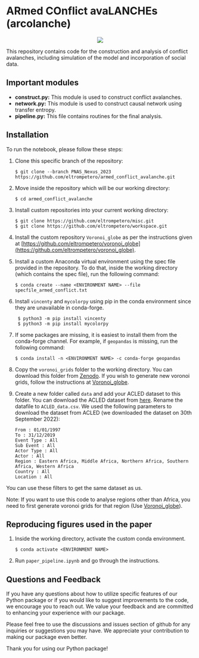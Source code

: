 # ARmed COnflict avaLANCHEs (arcolanche)

<p align="center">
  <img src="https://github.com/eltrompetero/armed_conflict_avalanche/blob/PNAS_Nexus_2023/avalanches_dt32_dx320_gridix3.gif" />
</p>

This repository contains code for the construction and analysis of conflict avalanches, including simulation of the model and incorporation of social data.

## Important modules

- **construct.py:** This module is used to construct conflict avalanches.
- **network.py:** This module is used to construct causal network using transfer entropy.
- **pipeline.py:** This file contains routines for the final analysis.

## Installation

To run the notebook, please follow these steps:

1. Clone this specific branch of the repository:

    ```
    $ git clone --branch PNAS_Nexus_2023 https://github.com/eltrompetero/armed_conflict_avalanche.git
    ```

2. Move inside the repository which will be our working directory:

    ```
    $ cd armed_conflict_avalanche
    ```

3. Install custom repositories into your current working directory:

    ```
    $ git clone https://github.com/eltrompetero/misc.git
    $ git clone https://github.com/eltrompetero/workspace.git
    ```

4. Install the custom repository `Voronoi_globe` as per the instructions given at [https://github.com/eltrompetero/voronoi_globe](https://github.com/eltrompetero/voronoi_globe).

5. Install a custom Anaconda virtual environment using the spec file provided in the repository. To do that, inside the working directory (which contains the spec file), run the following command:

    ```
    $ conda create --name <ENVIRONMENT NAME> --file specfile_armed_conflict.txt
    ```
6. Install `vincenty` and `mycolorpy` using pip in the conda environment since they are unavailable in conda-forge.
   ```
    $ python3 -m pip install vincenty
    $ python3 -m pip install mycolorpy
   ```
   
8. If some packages are missing, it is easiest to install them from the conda-forge channel. For example, if `geopandas` is missing, run the following command:

    ```
    $ conda install -n <ENVIRONMENT NAME> -c conda-forge geopandas
    ```

9. Copy the `voronoi_grids` folder to the working directory. You can download this folder from [Zenodo](https://doi.org/10.5281/zenodo.8117567). If you wish to generate new voronoi grids, follow the instructions at [Voronoi_globe](https://github.com/eltrompetero/voronoi_globe).

10. Create a new folder called `data` and add your ACLED dataset to this folder. You can download the ACLED dataset from [here](https://acleddata.com/data-export-tool/). Rename the datafile to `ACLED_data.csv`. We used the following parameters to download the dataset from ACLED (we downloaded the dataset on 30th September 2022): 
    ```
    From : 01/01/1997
    To : 31/12/2019
    Event Type : All
    Sub Event : All
    Actor Type : All
    Actor : All
    Region : Eastern Africa, Middle Africa, Northern Africa, Southern Africa, Western Africa
    Country : All
    Location : All
    ```
You can use these filters to get the same dataset as us.

Note: If you want to use this code to analyse regions other than Africa, you need to first generate voronoi grids for that region (Use [Voronoi_globe](https://github.com/eltrompetero/voronoi_globe)).

<!--
## Testing the installation

1. Inside the working directory, activate the custom conda environment:
    ```
    $ conda activate <ENVIRONMENT NAME>
    ```
2. Run `installation_test.ipynb` and go through the instructions.
-->

## Reproducing figures used in the paper

1. Inside the working directory, activate the custom conda environment.
    ```
    $ conda activate <ENVIRONMENT NAME>
    ```
2. Run `paper_pipeline.ipynb` and go through the instructions.


## Questions and Feedback

If you have any questions about how to utilize specific features of our Python package or if you would like to suggest improvements to the code, we encourage you to reach out. We value your feedback and are committed to enhancing your experience with our package.

Please feel free to use the discussions and issues section of github for any inquiries or suggestions you may have. We appreciate your contribution to making our package even better.

Thank you for using our Python package!


